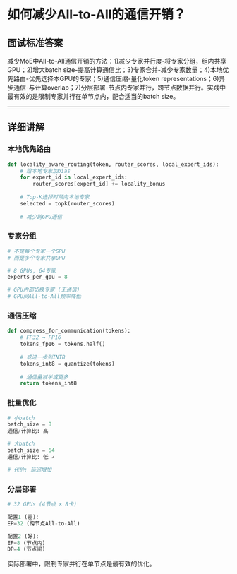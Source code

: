 # 如何减少All-to-All的通信开销？

## 面试标准答案

减少MoE中All-to-All通信开销的方法：1)减少专家并行度-将专家分组，组内共享GPU；2)增大batch size-提高计算通信比；3)专家合并-减少专家数量；4)本地优先路由-优先选择本GPU的专家；5)通信压缩-量化token representations；6)异步通信-与计算overlap；7)分层部署-节点内专家并行，跨节点数据并行。实践中最有效的是限制专家并行在单节点内，配合适当的batch size。

---

## 详细讲解

### 本地优先路由

```python
def locality_aware_routing(token, router_scores, local_expert_ids):
    # 给本地专家加bias
    for expert_id in local_expert_ids:
        router_scores[expert_id] += locality_bonus
    
    # Top-K选择时倾向本地专家
    selected = topk(router_scores)
    
    # 减少跨GPU通信
```

### 专家分组

```python
# 不是每个专家一个GPU
# 而是多个专家共享GPU

# 8 GPUs, 64专家
experts_per_gpu = 8

# GPU内部切换专家 (无通信)
# GPU间All-to-All频率降低
```

### 通信压缩

```python
def compress_for_communication(tokens):
    # FP32 → FP16
    tokens_fp16 = tokens.half()
    
    # 或进一步到INT8
    tokens_int8 = quantize(tokens)
    
    # 通信量减半或更多
    return tokens_int8
```

### 批量优化

```python
# 小batch
batch_size = 8
通信/计算比: 高

# 大batch
batch_size = 64
通信/计算比: 低 ✓

# 代价: 延迟增加
```

### 分层部署

```python
# 32 GPUs (4节点 × 8卡)

配置1 (差):
EP=32 (跨节点All-to-All)

配置2 (好):
EP=8 (节点内)
DP=4 (节点间)
```

实际部署中，限制专家并行在单节点是最有效的优化。

